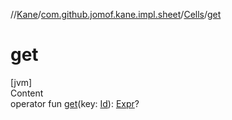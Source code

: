 //[Kane](../../index.md)/[com.github.jomof.kane.impl.sheet](../index.md)/[Cells](index.md)/[get](get.md)



# get  
[jvm]  
Content  
operator fun [get](get.md)(key: [Id](../../com.github.jomof.kane.impl/index.md#%5Bcom.github.jomof.kane.impl%2FId%2F%2F%2FPointingToDeclaration%2F%5D%2FClasslikes%2F-992084046)): [Expr](../../com.github.jomof.kane/-expr/index.md)?  



